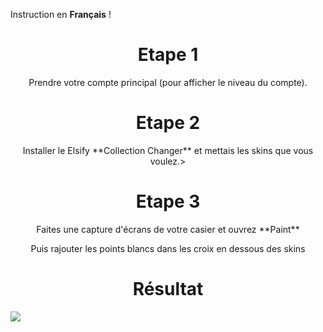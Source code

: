 
Instruction en **Français** !

<h1 align="center">Etape 1</h1>
<div align="center">
  <p>Prendre votre compte principal (pour afficher le niveau du compte).</p>
</div>

<h1 align="center">Etape 2</h1>
<div align="center">
  <p>Installer le Elsify **Collection Changer** et mettais les skins que vous voulez.>
</div>

<h1 align="center">Etape 3</h1>
<div align="center">
  <p>Faites une capture d'écrans de votre casier et ouvrez **Paint**</p>
  <p>Puis rajouter les points blancs dans les croix en dessous des skins</p>
</div>

<h1 align="center">Résultat</h1>
<img align="center" src="https://cdn.discordapp.com/attachments/967506162863976488/987239112341868564/unknown-1.jpg">
